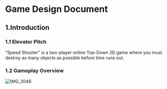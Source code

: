 # Game Design Document
## 1.Introduction
### 1.1 Elevator Pitch
"Speed Shooter" is a two-player online Top-Down 2D game where you must destroy as many objects as possible before time runs out.
### 1.2 Gameplay Overview

![IMG_3046](https://user-images.githubusercontent.com/55788730/97707557-bef50c80-1ab7-11eb-9788-2dfc35017084.jpg)


